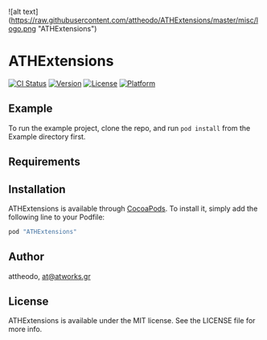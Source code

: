 ![alt text] (https://raw.githubusercontent.com/attheodo/ATHExtensions/master/misc/logo.png "ATHExtensions")
# ATHExtensions

[![CI Status](http://img.shields.io/travis/attheodo/ATHExtensions.svg?style=flat)](https://travis-ci.org/attheodo/ATHExtensions)
[![Version](https://img.shields.io/cocoapods/v/ATHExtensions.svg?style=flat)](http://cocoapods.org/pods/ATHExtensions)
[![License](https://img.shields.io/cocoapods/l/ATHExtensions.svg?style=flat)](http://cocoapods.org/pods/ATHExtensions)
[![Platform](https://img.shields.io/cocoapods/p/ATHExtensions.svg?style=flat)](http://cocoapods.org/pods/ATHExtensions)

## Example

To run the example project, clone the repo, and run `pod install` from the Example directory first.

## Requirements

## Installation

ATHExtensions is available through [CocoaPods](http://cocoapods.org). To install
it, simply add the following line to your Podfile:

```ruby
pod "ATHExtensions"
```

## Author

attheodo, at@atworks.gr

## License

ATHExtensions is available under the MIT license. See the LICENSE file for more info.
